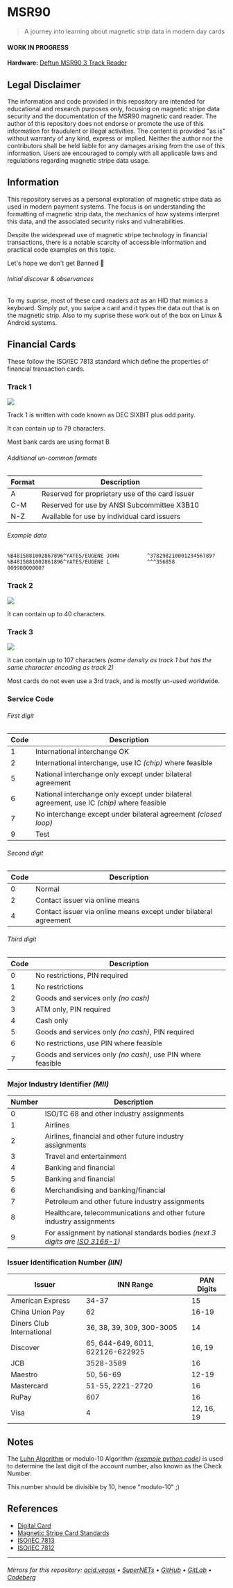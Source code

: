# MSR90
> A journey into learning about magnetic strip data in modern day cards

#### WORK IN PROGRESS
**Hardware:** [Deftun MSR90 3 Track Reader](https://www.amazon.com/MSR90-Magnetic-Credit-Reader-Deftun/dp/B01DUB4GVO/)

## Legal Disclaimer
The information and code provided in this repository are intended for educational and research purposes only, focusing on magnetic stripe data security and the documentation of the MSR90 magnetic card reader. The author of this repository does not endorse or promote the use of this information for fraudulent or illegal activities. The content is provided "as is" without warranty of any kind, express or implied. Neither the author nor the contributors shall be held liable for any damages arising from the use of this information. Users are encouraged to comply with all applicable laws and regulations regarding magnetic stripe data usage.

## Information
This repository serves as a personal exploration of magnetic stripe data as used in modern payment systems. The focus is on understanding the formatting of magnetic strip data, the mechanics of how systems interpret this data, and the associated security risks and vulnerabilities.

Despite the widespread use of magnetic stripe technology in financial transactions, there is a notable scarcity of accessible information and practical code examples on this topic.

Let's hope we don't get Banned 🤷

###### Initial discover & observances
To my suprise, most of these card readers act as an HID that mimics a keyboard. Simply put, you swipe a card and it types the data out that is on the magnetic strip. Also to my suprise these work out of the box on Linux & Android systems.

## Financial Cards
These follow the ISO/IEC 7813 standard which define the properties of financial transaction cards.

### Track 1
![](./.screens/track1.png)

Track 1 is written with code known as DEC SIXBIT plus odd parity.

It can contain up to 79 characters.

Most bank cards are using format B

###### Additional un-common formats
| Format | Description                                     |
| ------ | ----------------------------------------------- |
| A      | Reserved for proprietary use of the card issuer |
| C-M    | Reserved for use by ANSI Subcommittee X3B10     |
| N-Z    | Available for use by individual card issuers    |

###### Example data
```
%B4815881002867896^YATES/EUGENE JOHN         ^37829821000123456789?
%B4815881002861896^YATES/EUGENE L            ^^^356858      00998000000? 
```

### Track 2
![](./.screens/track2.png)

It can contain up to 40 characters.

### Track 3
![](./.screens/track3.png)

It can contain up to 107 characters *(same density as track 1 but has the same character encoding as track 2)*

Most cards do not even use a 3rd track, and is mostly un-used worldwide.

### Service Code
###### First digit
| Code | Description                                                                                |
| ---- | ------------------------------------------------------------------------------------------ |
| 1    | International interchange OK                                                               |
| 2    | International interchange, use IC *(chip)* where feasible                                  |
| 5    | National interchange only except under bilateral agreement                                 |
| 6    | National interchange only except under bilateral agreement, use IC *(chip)* where feasible |
| 7    | No interchange except under bilateral agreement *(closed loop)*                            |
| 9    | Test                                                                                       |

###### Second digit
| Code | Description                                                                              |
| ---- | ---------------------------------------------------------------------------------------- |
| 0    | Normal                                                                                   |
| 2    | Contact issuer via online means                                                          |
| 4    | Contact issuer via online means except under bilateral agreement                         |

###### Third digit
| Code | Description                                                 |
| ---- | ----------------------------------------------------------- |
| 0    | No restrictions, PIN required                               |
| 1    | No restrictions                                             |
| 2    | Goods and services only *(no cash)*                         |
| 3    | ATM only, PIN required                                      |
| 4    | Cash only                                                   |
| 5    | Goods and services only *(no cash)*, PIN required           |
| 6    | No restrictions, use PIN where feasible                     |
| 7    | Goods and services only *(no cash)*, use PIN where feasible |

### Major Industry Identifier *(MII)*
| Number | Description                                                                                                              |
| ------ | ------------------------------------------------------------------------------------------------------------------------ |
| 0      | ISO/TC 68 and other industry assignments                                                                                 |
| 1      | Airlines                                                                                                                 |
| 2      | Airlines, financial and other future industry assignments                                                                |
| 3      | Travel and entertainment                                                                                                 |
| 4      | Banking and financial                                                                                                    |
| 5      | Banking and financial                                                                                                    |
| 6      | Merchandising and banking/financial                                                                                      |
| 7      | Petroleum and other future industry assignments                                                                          |
| 8      | Healthcare, telecommunications and other future industry assignments                                                     |
| 9      | For assignment by national standards bodies *(next 3 digits are [ISO 3166-1](https://en.wikipedia.org/wiki/ISO_3166-1))* |

### Issuer Identification Number *(IIN)*
| Issuer                    | INN Range                        | PAN Digits |
| ------------------------- | -------------------------------- | ---------- |
| American Express          | 34-37                            | 15         |
| China Union Pay           | 62                               | 16-19      |
| Diners Club International | 36, 38, 39, 309, 300-3005        | 14         |
| Discover                  | 65, 644-649, 6011, 622126-622925 | 16, 19     |
| JCB                       | 3528-3589                        | 16         |
| Maestro                   | 50, 56-69                        | 12-19      |
| Mastercard                | 51-55, 2221-2720                 | 16         |
| RuPay                     | 607                              | 16         |
| Visa                      | 4                                | 12, 16, 19 |

## Notes
The [Luhn Algorithm](https://en.wikipedia.org/wiki/Luhn_algorithm) or modulo-10 Algorithm *([example python code](./luhn_algo.py))* is used to determine the last digit of the account number, also known as the Check Number.

This number should be divisible by 10, hence "modulo-10" ;)

## References
- [Digital Card](https://en.wikipedia.org/wiki/Digital_card)
- [Magnetic Stripe Card Standards](https://www.magtek.com/content/documentationfiles/d99800004.pdf)
- [ISO/IEC 7813](https://en.wikipedia.org/wiki/ISO/IEC_7813)
- [ISO/IEC 7812](https://en.wikipedia.org/wiki/ISO/IEC_7812)
___

###### Mirrors for this repository: [acid.vegas](https://git.acid.vegas/msr90) • [SuperNETs](https://git.supernets.org/acidvegas/msr90) • [GitHub](https://github.com/acidvegas/msr90) • [GitLab](https://gitlab.com/acidvegas/msr90) • [Codeberg](https://codeberg.org/acidvegas/msr90)
